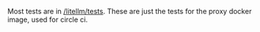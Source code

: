 Most tests are in [/litellm/tests](https://github.com/BerriAI/litellm/tree/main/litellm/tests). These are just the tests for the proxy docker image, used for circle ci. 
